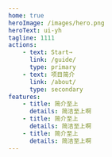 ```yaml
---
home: true 
heroImage: /images/hero.png 
heroText: ui-yh 
tagline: 1111 
actions:
    - text: Start→ 
      link: /guide/ 
      type: primary
    - text: 项目简介 
      link: /about/ 
      type: secondary
features:
    - title: 简介至上
      details: 简洁至上啊
    - title: 简介至上
      details: 简洁至上啊
    - title: 简介至上
      details: 简洁至上啊
---
```

